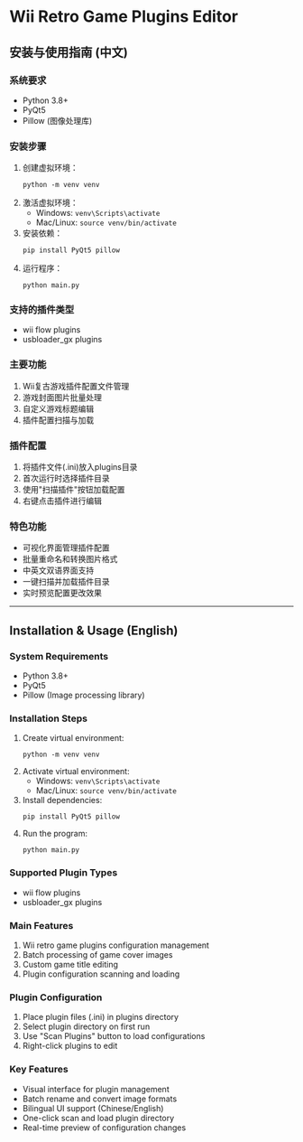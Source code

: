 # Wii Retro Game Plugins Editor

## 安装与使用指南 (中文)

### 系统要求
- Python 3.8+
- PyQt5
- Pillow (图像处理库)

### 安装步骤
1. 创建虚拟环境：
   ```
   python -m venv venv
   ```
2. 激活虚拟环境：
   - Windows: `venv\Scripts\activate`
   - Mac/Linux: `source venv/bin/activate`
3. 安装依赖：
   ```
   pip install PyQt5 pillow
   ```
4. 运行程序：
   ```
   python main.py
   ```

### 支持的插件类型
- wii flow plugins
- usbloader_gx plugins

### 主要功能
1. Wii复古游戏插件配置文件管理
2. 游戏封面图片批量处理
3. 自定义游戏标题编辑
4. 插件配置扫描与加载

### 插件配置
1. 将插件文件(.ini)放入plugins目录
2. 首次运行时选择插件目录
3. 使用"扫描插件"按钮加载配置
4. 右键点击插件进行编辑

### 特色功能
- 可视化界面管理插件配置
- 批量重命名和转换图片格式
- 中英文双语界面支持
- 一键扫描并加载插件目录
- 实时预览配置更改效果

---

## Installation & Usage (English)

### System Requirements
- Python 3.8+
- PyQt5
- Pillow (Image processing library)

### Installation Steps
1. Create virtual environment:
   ```
   python -m venv venv
   ```
2. Activate virtual environment:
   - Windows: `venv\Scripts\activate`
   - Mac/Linux: `source venv/bin/activate`
3. Install dependencies:
   ```
   pip install PyQt5 pillow
   ```
4. Run the program:
   ```
   python main.py
   ```

### Supported Plugin Types
- wii flow plugins
- usbloader_gx plugins

### Main Features
1. Wii retro game plugins configuration management
2. Batch processing of game cover images
3. Custom game title editing
4. Plugin configuration scanning and loading

### Plugin Configuration
1. Place plugin files (.ini) in plugins directory
2. Select plugin directory on first run
3. Use "Scan Plugins" button to load configurations
4. Right-click plugins to edit

### Key Features
- Visual interface for plugin management
- Batch rename and convert image formats
- Bilingual UI support (Chinese/English)
- One-click scan and load plugin directory
- Real-time preview of configuration changes